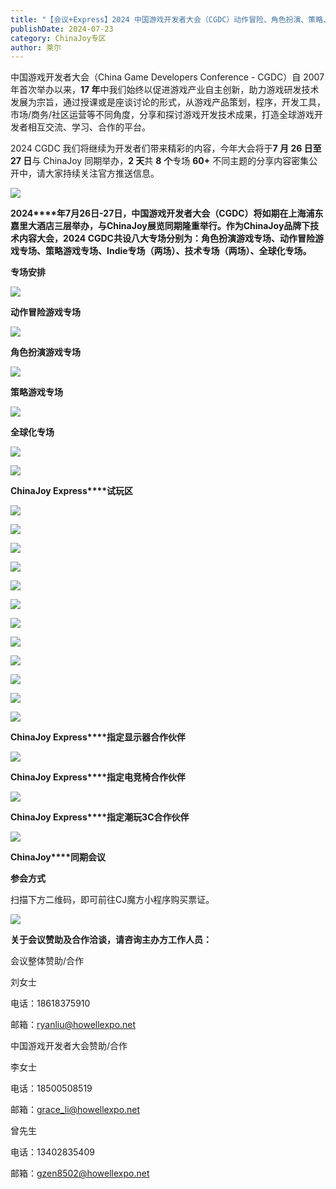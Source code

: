 ```yaml
---
title: "【会议+Express】2024 中国游戏开发者大会（CGDC）动作冒险、角色扮演、策略、全球化、试玩区详情曝光！"
publishDate: 2024-07-23
category: ChinaJoy专区
author: 莱尔
---
```


中国游戏开发者大会（China Game Developers Conference - CGDC）自 2007 年首次举办以来，**17 年**中我们始终以促进游戏产业自主创新，助力游戏研发技术发展为宗旨，通过授课或是座谈讨论的形式，从游戏产品策划，程序，开发工具，市场/商务/社区运营等不同角度，分享和探讨游戏开发技术成果，打造全球游戏开发者相互交流、学习、合作的平台。

2024 CGDC 我们将继续为开发者们带来精彩的内容，今年大会将于**7 月 26 日至 27 日**与 ChinaJoy 同期举办，**2 天**共 **8** **个**专场 **60+** 不同主题的分享内容密集公开中，请大家持续关注官方推送信息。

![](https://ec-net-1251389766.cos.ap-shanghai.myqcloud.com/wp-content/uploads/2024/07/20240723115530864.png)

**2024****年7月26日-27日，中国游戏开发者大会（CGDC）将如期在上海浦东嘉里大酒店三层举办，与ChinaJoy展览同期隆重举行。作为ChinaJoy品牌下技术内容大会，2024 CGDC共设八大专场分别为：角色扮演游戏专场、动作冒险游戏专场、策略游戏专场、Indie专场（两场）、技术专场（两场）、全球化专场。**

**专场安排**

![](https://ec-net-1251389766.cos.ap-shanghai.myqcloud.com/wp-content/uploads/2024/07/20240723115535310.png)

**动作冒险游戏专场**

![](https://ec-net-1251389766.cos.ap-shanghai.myqcloud.com/wp-content/uploads/2024/07/20240723115539214-702x1024.png)

**角色扮演游戏专场**

![](https://ec-net-1251389766.cos.ap-shanghai.myqcloud.com/wp-content/uploads/2024/07/20240723115545156-536x1024.png)

**策略游戏专场**

![](https://ec-net-1251389766.cos.ap-shanghai.myqcloud.com/wp-content/uploads/2024/07/20240723115553972-513x1024.png)

**全球化专场**

![](https://ec-net-1251389766.cos.ap-shanghai.myqcloud.com/wp-content/uploads/2024/07/20240723115542350-702x1024.png)

![](https://ec-net-1251389766.cos.ap-shanghai.myqcloud.com/wp-content/uploads/2024/07/20240723115554896-380x1024.png)

**ChinaJoy Express****试玩区**

![](https://ec-net-1251389766.cos.ap-shanghai.myqcloud.com/wp-content/uploads/2024/07/20240723115546972-575x1024.png)

![](https://ec-net-1251389766.cos.ap-shanghai.myqcloud.com/wp-content/uploads/2024/07/20240723115551446-831x1024.png)

![](https://ec-net-1251389766.cos.ap-shanghai.myqcloud.com/wp-content/uploads/2024/07/20240723115550437-288x1024.png)

![](https://ec-net-1251389766.cos.ap-shanghai.myqcloud.com/wp-content/uploads/2024/07/20240723115555455.png)

![](https://ec-net-1251389766.cos.ap-shanghai.myqcloud.com/wp-content/uploads/2024/07/20240723115557980-576x1024.png)

![](https://ec-net-1251389766.cos.ap-shanghai.myqcloud.com/wp-content/uploads/2024/07/20240723115600623-764x1024.png)

![](https://ec-net-1251389766.cos.ap-shanghai.myqcloud.com/wp-content/uploads/2024/07/20240723115606677-772x1024.png)

![](https://ec-net-1251389766.cos.ap-shanghai.myqcloud.com/wp-content/uploads/2024/07/20240723115604632-798x1024.png)

![](https://ec-net-1251389766.cos.ap-shanghai.myqcloud.com/wp-content/uploads/2024/07/20240723115608752.png)

![](https://ec-net-1251389766.cos.ap-shanghai.myqcloud.com/wp-content/uploads/2024/07/20240723115610812-538x1024.png)

![](https://ec-net-1251389766.cos.ap-shanghai.myqcloud.com/wp-content/uploads/2024/07/20240723115612824-794x1024.png)

![](https://ec-net-1251389766.cos.ap-shanghai.myqcloud.com/wp-content/uploads/2024/07/20240723115614646.png)

**ChinaJoy Express****指定显示器合作伙伴**

![](https://ec-net-1251389766.cos.ap-shanghai.myqcloud.com/wp-content/uploads/2024/07/20240723115616880.png)

**ChinaJoy Express****指定电竞椅合作伙伴**

![](https://ec-net-1251389766.cos.ap-shanghai.myqcloud.com/wp-content/uploads/2024/07/20240723115619910.png)

  
**ChinaJoy Express****指定潮玩3C合作伙伴**

![](https://ec-net-1251389766.cos.ap-shanghai.myqcloud.com/wp-content/uploads/2024/07/20240723115626446.png)

**ChinaJoy****同期会议**

**参会方式**

扫描下方二维码，即可前往CJ魔方小程序购买票证。

![](https://ec-net-1251389766.cos.ap-shanghai.myqcloud.com/wp-content/uploads/2024/07/20240723115629678.png)

**关于会议赞助及合作洽谈，请咨询主办方工作人员：**

  
会议整体赞助/合作

刘女士

电话：18618375910

邮箱：[ryanliu@howellexpo.net](mailto:ryanliu@howellexpo.net)

  
  
中国游戏开发者大会赞助/合作

李女士

电话：18500508519

邮箱：[grace\_li@howellexpo.net](mailto:grace_li@howellexpo.net)

  
曾先生

电话：13402835409

邮箱：gzen8502@howellexpo.net
